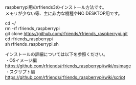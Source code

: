 raspberrypi用のrfriends3のインストール方法です。  
メモリが少ない等、主に非力な機種やNO DESKTOP用です。    
    
cd  ~/    
rm -rf rfriends_raspberrypi  
git clone https://github.com/rfriends/rfriends_raspberrypi.git  
cd rfriends_raspberrypi  
sh rfriends_raspberrypi.sh  
   
インストールの詳細については以下を参照ください。  
・OSイメージ編  
https://github.com/rfriends/rfriends_raspberrypi/wiki/osimage  
・スクリプト編  
https://github.com/rfriends/rfriends_raspberrypi/wiki/script  
  

